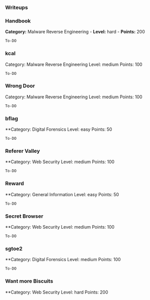 ### Writeups

### Handbook

  **Category:** Malware Reverse Engineering - **Level:** hard - **Points:** 200
  ```
  To-DO
  ```
### kcal

  Category: Malware Reverse Engineering
  Level: medium
  Points: 100
  ```
  To-DO
  ```
### Wrong Door

  Category: Malware Reverse Engineering
  Level: medium
  Points: 100
  ```
  To-DO
  ```
### bflag

  **Category: Digital Forensics
  Level: easy
  Points: 50
  ```
  To-DO
  ```  
### Referer Valley

  **Category: Web Security
  Level: medium
  Points: 100
  ```
  To-DO
  ```
### Reward

  **Category: General Information
  Level: easy
  Points: 50
  ```
  To-DO
  ```
### Secret Browser

  **Category: Web Security
  Level: medium
  Points: 100
  ```
  To-DO
  ```
### sgtoe2

  **Category: Digital Forensics
  Level: medium
  Points: 100
  ```
  To-DO
  ```
### Want more Biscuits

  **Category: Web Security
  Level: hard
  Points: 200
  

